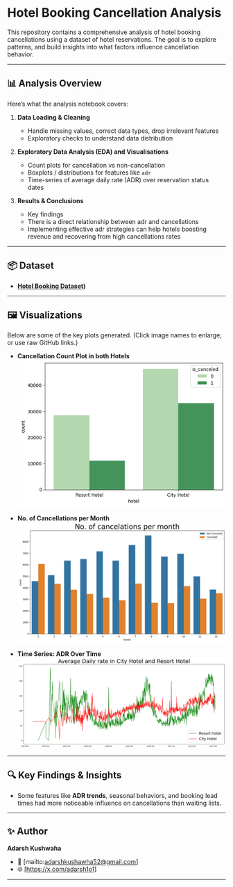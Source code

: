 # Hotel Booking Cancellation Analysis

This repository contains a comprehensive analysis of hotel booking cancellations using a dataset of hotel reservations. The goal is to explore patterns, and build insights into what factors influence cancellation behavior.

---

## 📊 Analysis Overview

Here’s what the analysis notebook covers:

1. **Data Loading & Cleaning**  
   - Handle missing values, correct data types, drop irrelevant features  
   - Exploratory checks to understand data distribution  

2. **Exploratory Data Analysis (EDA) and Visualisations**  
   - Count plots for cancellation vs non-cancellation  
   - Boxplots / distributions for features like `adr`  
   - Time-series of average daily rate (ADR) over reservation status dates  

3. **Results & Conclusions**  
   - Key findings  
   - There is a direct relationship between adr and cancellations  
   - Implementing effective adr strategies can help hotels boosting revenue and recovering from high cancellations rates

---

## 📦 Dataset
- **[Hotel Booking Dataset](https://www.kaggle.com/datasets/mojtaba142/hotel-booking))** 

---

## 🖼️ Visualizations

Below are some of the key plots generated. (Click image names to enlarge; or use raw GitHub links.)

- **Cancellation Count Plot in both Hotels**  
  ![](https://github.com/Adarsh1o1/Hotel-Booking-Data-Analytics/blob/a751efb121df010bda25260f22696c5c7078f464/Images/download.png)

- **No. of Cancellations per Month**  
  ![](https://github.com/Adarsh1o1/Hotel-Booking-Data-Analytics/blob/a751efb121df010bda25260f22696c5c7078f464/Images/download%20(2).png)  

- **Time Series: ADR Over Time**  
  ![](https://github.com/Adarsh1o1/Hotel-Booking-Data-Analytics/blob/a751efb121df010bda25260f22696c5c7078f464/Images/download%20(1).png)


---

## 🔍 Key Findings & Insights

- Some features like **ADR trends**, seasonal behaviors, and booking lead times had more noticeable influence on cancellations than waiting lists.

---

## ✨ Author  
**Adarsh Kushwaha**  
- 📧 [mailto:adarshkushawha52@gmail.com]  
- 🌐 [https://x.com/adarsh1o1]  

---
